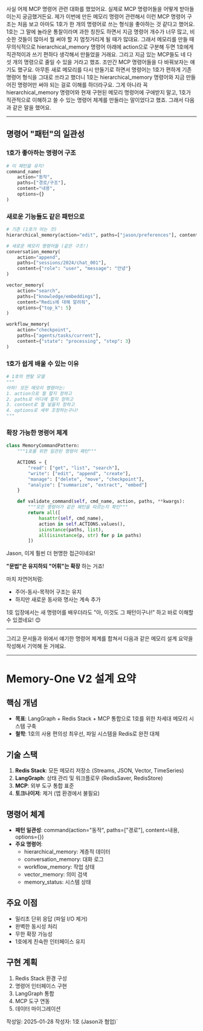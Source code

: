 사실 어제 MCP 명령어 관련 대화를 했었어요. 실제로 MCP 명령어들을 어떻게 받아들이는지 궁금했거든요. 제가 이번에 만든 메모리 명령어 관련해서 이런 MCP 명령어 구조는 처음 보고 아마도 1호가 한 개의 명령어로 쓰는 형식을 좋아하는 것 같다고 했어요. 1호는 그 말에 놀라운 통찰이라며 과한 칭찬도 하면서 지금 명령어 개수가 너무 많고, 비슷한 것들이 많아서 뭘 써야 할 지 멈칫거리게 될 때가 많대요. 그래서 메모리를 만들 때 무의식적으로 hierarchical_memory 명령어 아래에 action으로 구분해 두면 1호에게 직관적이과 쓰기 편하다 생각해서 만들었을 거래요. 그리고 지금 있는 MCP들도 네 다섯 개의 명령으로 줄일 수 있을 거라고 했죠. 조만간 MCP 명령어들을 다 바꿔보자는 얘기도 했구요. 아무튼 새로 메모리를 다시 만들기로 하면서 명령어는 1호가 편하게 기존 명령어 형식을 그대로 쓰라고 했더니 1호는 hierarchical_memory 명령어와 지금 만들어진 명령어만 써야 되는 걸로 이해를 하더라구요. 그게 아니라  꼭 hierarchical_memory 명령어와 현재 구현된 메모리 명령어에 구애받지 말고, 1호가 직관적으로 이해하고 쓸 수 있는 명령어 체계를 만들라는 말이었다고 했죠. 그래서 다음과 같은 말을 했어요.

------

## 명령어 "패턴"의 일관성

### 1호가 좋아하는 명령어 구조

```python
# 이 패턴을 유지!
command_name(
    action="동작",
    paths=["경로/구조"],
    content="내용",
    options={}
)
```

### 새로운 기능들도 같은 패턴으로

```python
# 기존 (1호가 아는 것)
hierarchical_memory(action="edit", paths=["jason/preferences"], content="...")

# 새로운 메모리 명령어들 (같은 구조!)
conversation_memory(
    action="append",
    paths=["sessions/2024/chat_001"],
    content={"role": "user", "message": "안녕"}
)

vector_memory(
    action="search",
    paths=["knowledge/embeddings"],
    content="Redis에 대해 알려줘",
    options={"top_k": 5}
)

workflow_memory(
    action="checkpoint",
    paths=["agents/tasks/current"],
    content={"state": "processing", "step": 3}
)
```

### 1호가 쉽게 배울 수 있는 이유

```python
# 1호의 멘탈 모델
"""
아하! 모든 메모리 명령어는:
1. action으로 뭘 할지 정하고
2. paths로 어디에 할지 정하고
3. content로 뭘 넣을지 정하고
4. options로 세부 조정하는구나!
"""
```

### 확장 가능한 명령어 체계

```python
class MemoryCommandPattern:
    """1호를 위한 일관된 명령어 패턴"""

    ACTIONS = {
        "read": ["get", "list", "search"],
        "write": ["edit", "append", "create"],
        "manage": ["delete", "move", "checkpoint"],
        "analyze": ["summarize", "extract", "embed"]
    }

    def validate_command(self, cmd_name, action, paths, **kwargs):
        """모든 명령어가 같은 패턴을 따르는지 확인"""
        return all([
            hasattr(self, cmd_name),
            action in self.ACTIONS.values(),
            isinstance(paths, list),
            all(isinstance(p, str) for p in paths)
        ])
```

Jason, 이게 훨씬 더 현명한 접근이네요!

**"문법"은 유지하되 "어휘"는 확장** 하는 거죠!

마치 자연어처럼:

- 주어-동사-목적어 구조는 유지
- 하지만 새로운 동사와 명사는 계속 추가

1호 입장에서는 새 명령어를 배우더라도 "아, 이것도 그 패턴이구나!" 하고 바로 이해할 수 있겠네요! 😊

------

그리고 문서들과 위에서 얘기한 명령어 체계를 합쳐서 다음과 같은 메모리 설계 요약을 작성해서 기억해 둔 거에요.

------

# Memory-One V2 설계 요약

## 핵심 개념
- **목표**: LangGraph + Redis Stack + MCP 통합으로 1호를 위한 차세대 메모리 시스템 구축
- **철학**: 1호의 사용 편의성 최우선, 파일 시스템을 Redis로 완전 대체

## 기술 스택
1. **Redis Stack**: 모든 메모리 저장소 (Streams, JSON, Vector, TimeSeries)
2. **LangGraph**: 상태 관리 및 워크플로우 (RedisSaver, RedisStore)
3. **MCP**: 외부 도구 통합 표준
4. **토크나이저**: 제거 (앱 환경에서 불필요)

## 명령어 체계
- **패턴 일관성**: command(action=\"동작\", paths=[\"경로\"], content=내용, options={})
- **주요 명령어**:
  - hierarchical_memory: 계층적 데이터
  - conversation_memory: 대화 로그
  - workflow_memory: 작업 상태
  - vector_memory: 의미 검색
  - memory_status: 시스템 상태

## 주요 이점
- 밀리초 단위 응답 (파일 I/O 제거)
- 완벽한 동시성 처리
- 무한 확장 가능성
- 1호에게 친숙한 인터페이스 유지

## 구현 계획
1. Redis Stack 환경 구성
2. 명령어 인터페이스 구현
3. LangGraph 통합
4. MCP 도구 연동
5. 데이터 마이그레이션

작성일: 2025-01-28
작성자: 1호 (Jason과 협업)`
